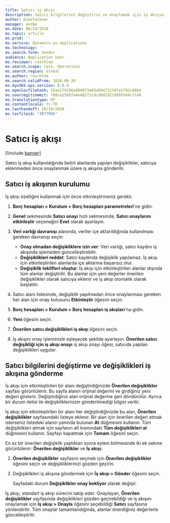 ```yaml
---
title: Satıcı iş akışı
description: Satıcı bilgilerini değiştirin ve onaylamak için iş akışını kullanın.
author: mikefalkner
manager: annbe
ms.date: 08/24/2018
ms.topic: article
ms.prod: ''
ms.service: dynamics-ax-applications
ms.technology: ''
ms.search.form: Vendor
audience: Application User
ms.reviewer: roschlom
ms.search.scope: Core, Operations
ms.search.region: Global
ms.author: roschlom
ms.search.validFrom: 2018-08-30
ms.dyn365.ops.version: 8.0.4
ms.openlocfilehash: 55ae179298a980073a03a804711707a1f02c68bd
ms.sourcegitcommit: 708ca25687a4e48271cdcd6d2d22d99fb94cf140
ms.translationtype: HT
ms.contentlocale: tr-TR
ms.lasthandoff: 10/10/2020
ms.locfileid: "3977995"
---
```

# <a name="vendor-workflow"></a>Satıcı iş akışı

[!include [banner](../includes/banner.md)]

Satıcı iş akışı kullanıldığında belirli alanlarda yapılan değişiklikler, satıcıya eklenmeden önce onaylanmak üzere iş akışına gönderilir.

## <a name="set-up-the-vendor-workflow"></a>Satıcı iş akışının kurulumu

İş akışı özelliğini kullanmak için önce etkinleştirmeniz gerekir.

1. **Borç hesapları \> Kurulum \> Borç hesapları parametreleri**'ne gidin.
2. **Genel** sekmesinde **Satıcı onayı** hızlı sekmesinde, **Satıcı onaylarını etkinleştir** seçeneğini **Evet** olarak ayarlayın.
3. **Veri varlığı davranışı** alanında, veriler içe aktarıldığında kullanılması gereken davranışı seçin:

    - **Onay olmadan değişikliklere izin ver**: Veri varlığı, satıcı kaydını iş akışında işlemeden güncelleştirebilir.
    - **Değişiklikleri reddet**: Satıcı kaydında değişiklik yapılamaz. İş akışı için etkinleştirilen alanlarda içe aktarma başarısız olur.
    - **Değişiklik teklifleri oluştur**: İş akışı için etkinleştirilen alanlar dışında tüm alanlar değiştirilir. Bu alanlar için yeni değerler önerilen değişiklikler olarak satıcıya eklenir ve iş akışı otomatik olarak başlatılır.

4. Satıcı alanı listesinde, değişiklik yapılmadan önce onaylanması gereken her alan için onay kutusunu **Etkinleştir** öğesini seçin.
5. **Borç hesapları \> Kurulum \> Borç hesapları iş akışları**'na gidin.
6. **Yeni** öğesini seçin.
7. **Önerilen satıcı değişiklikleri iş akışı** öğesini seçin. 
8. İş akışını onay işleminizle eşleşecek şekilde ayarlayın. **Önerilen satıcı değişikliği için iş akışı onayı** iş akışı onayı öğesi, satıcıda yapılan değişiklikleri uygular.

## <a name="change-vendor-information-and-submit-the-changes-to-the-workflow"></a>Satıcı bilgilerini değiştirme ve değişiklikleri iş akışına gönderme

İş akışı için etkinleştirilen bir alanı değiştirdiğinizde **Önerilen değişiklikler** sayfası görüntülenir. Bu sayfa alanın orijinal değerini ve girdiğiniz yeni değeri gösterir. Değiştirdiğiniz alan orijinal değerine geri döndürülür. Ayrıca bir durum iletisi ile değişikliklerinizin gönderilmediği bilgisi verilir. 

İş akışı için etkinleştirilen bir alanı her değiştirdiğinizde bu alan, **Önerilen değişiklikler** sayfasındaki listeye eklenir. Bir alan için önerilen değeri atmak isterseniz listedeki alanın yanında bulunan **At** düğmesini kullanın. Tüm değişiklikleri atmak için sayfanın alt kısmındaki **Tüm değişiklikleri at** düğmesini kullanın. Sayfayı kapatmak için **Tamam** öğesini seçin.

En az bir önerilen değişiklik yaptıktan sonra eylem bölmesinde iki ek sekme görüntülenir: **Önerilen değişiklikler** ve **İş akışı**.

1. **Önerilen değişiklikler** sayfasını seçmek için **Önerilen değişiklikler** öğesini seçin ve değişikliklerinizi gözden geçirin.
2. Değişiklikleri iş akışına göndermek için **İş akışı \> Gönder** öğesini seçin.

    Sayfadaki durum **Değişiklikler onay bekliyor** olarak değişir.

İş akışı, standart iş akışı sürecini takip eder. Onaylayan, **Önerilen değişiklikler** sayfasında değişiklikleri gözden geçirebildiği ve iş akışını onaylamak için **İş akışı \> Onayla** öğesini seçebildiği **Satıcı** sayfasına yönlendirilir. Tüm onaylar tamamlandığında, alanlar önerdiğiniz değerlerle güncelleştirilir.
